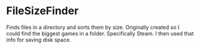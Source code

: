 # FileSizeFinder
 Finds files in a directory and sorts them by size.
 Originally created so I could find the biggest games in a folder. Specifically Steam. I then used that info for saving disk space.